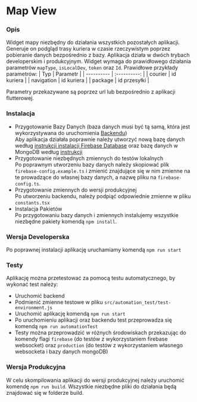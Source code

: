 # Map View

### Opis

Widget mapy niezbędny do działania wszystkich pozostałych aplikacji. Generuje on podgląd trasy kuriera w czasie rzeczywistym poprzez pobieranie danych bezpośrednio z bazy. Aplikacja działa w dwóch trybach developerskim i produkcyjnym. Widget wymaga do prawidłowego działania parametrów `mapType`, `isLocalDev`, `token` oraz `Id`. 
Prawidłowe przykłady parametrów:
| Typ        |   Parametr   |
| ---------- | :----------: |
| courier    |  id kuriera  |
| navigation |  id kuriera  |
| package    | id przesyłki |

Parametry przekazywane są poprzez url lub bezpośrednio z aplikacji flutterowej.

### Instalacja

- Przygotowanie Bazy Danych (baza danych musi być tą samą, która jest wykorzystywana do uruchomienia [Backendu](https://dev.azure.com/tomaszorpik/Couriers%20Application/_git/Backend)) <br/>
   Aby aplikacja działała poprawnie należy utworzyć nową bazę danych według [instrukcji instalacji Firebase Database](https://firebase.google.com/docs/database/web/start) oraz bazę danych w MongoDB według [instrukcji](LINK)
- Przygotowanie niezbędnych zmiennych do testów lokalnych <br/>
   Po poprawnym utworzeniu bazy danych należy skopiować plik `firebase-config.example.ts` i zmienić znajdujące się w nim zmienne na te prowadzące do własnej bazy danych, a nazwę pliku na `firebase-config.ts`.
- Przygotowanie zmiennych do wersji produkcyjnej <br/>
   Po utworzeniu backendu, należy podpiąć odpowiednie zmienne w pliku `constants.tsx`
- Instalacja Pakietów <br/>
   Po przygotowaniu bazy danych i zmiennych instalujemy wszystkie niezbędne pakiety komendą `npm install`.

### Wersja Developerska

Po poprawnej instalacji aplikację uruchamiamy komendą `npm run start`

### Testy

Aplikację można przetestować za pomocą testu automatycznego, by wykonać test należy: <br/>
-  Uruchomić backend
-  Podmienić zmienne testowe w pliku `src/automation_test/test-environment.js`
-  Uruchomić aplikację komendą `npm run start`
-  Po uruchomieniu aplikacji oraz backendu test przeprowadza się komendą `npm run automationTest`
-  Testy można przeprowadzić w różnych środowiskach przekazując do komendy flagi `firebase` (do testów z wykorzystaniem firebase websocket) oraz `production` (do testów z wykorzystaniem własnego websocketa i bazy danych mongoDB)

### Wersja Produkcyjna

W celu skompilowania aplikacji do wersji produkcyjnej należy uruchomić komendę `npm run build`. Wszystkie niezbędne pliki do działania będą znajdować się w folderze build.